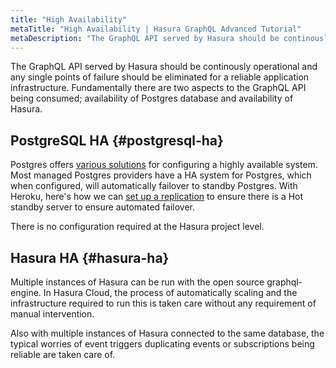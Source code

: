 ```yaml
---
title: "High Availability"
metaTitle: "High Availability | Hasura GraphQL Advanced Tutorial"
metaDescription: "The GraphQL API served by Hasura should be continously operational and any single points of failure should be eliminated for a reliable application infrastructure."
---
```


The GraphQL API served by Hasura should be continously operational and any single points of failure should be eliminated for a reliable application infrastructure. Fundamentally there are two aspects to the GraphQL API being consumed; availability of Postgres database and availability of Hasura.

## PostgreSQL HA {#postgresql-ha}

Postgres offers [various solutions](https://www.postgresql.org/docs/9.3/different-replication-solutions.html) for configuring a highly available system. Most managed Postgres providers have a HA system for Postgres, which when configured, will automatically failover to standby Postgres. With Heroku, here's how we can [set up a replication](https://devcenter.heroku.com/articles/heroku-postgres-follower-databases#high-availability-with-followers) to ensure there is a Hot standby server to ensure automated failover.

There is no configuration required at the Hasura project level.

## Hasura HA {#hasura-ha}

Multiple instances of Hasura can be run with the open source graphql-engine. In Hasura Cloud, the process of automatically scaling and the infrastructure required to run this is taken care without any requirement of manual intervention.

Also with multiple instances of Hasura connected to the same database, the typical worries of event triggers duplicating events or subscriptions being reliable are taken care of.
